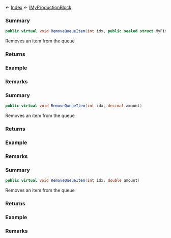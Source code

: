 ← [Index](Api-Index) ← [IMyProductionBlock](Sandbox.ModAPI.Ingame.IMyProductionBlock)

### Summary

```csharp
public virtual void RemoveQueueItem(int idx, public sealed struct MyFixedPoint amount)
```

Removes an item from the queue

### Returns

### Example

### Remarks

### Summary

```csharp
public virtual void RemoveQueueItem(int idx, decimal amount)
```

Removes an item from the queue

### Returns

### Example

### Remarks

### Summary

```csharp
public virtual void RemoveQueueItem(int idx, double amount)
```

Removes an item from the queue

### Returns

### Example

### Remarks


